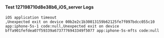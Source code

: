 #### Test 127198710d8e38b6_iOS_server Logs


```
iOS application timeout
,Unexpected exit on device 00b2e2c1b30013159b62125fe7f097bdcc055c10 app:iphone-5s-1 code:null,Unexpected exit on device bffa901fefdea07f59339a6737776943349f5077 app:iphone-5s-mfts code:null
```
